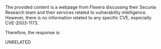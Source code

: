 The provided content is a webpage from Flexera discussing their Secunia Research team and their services related to vulnerability intelligence. However, there is no information related to any specific CVE, especially CVE-2003-1173.

Therefore, the response is:

UNRELATED